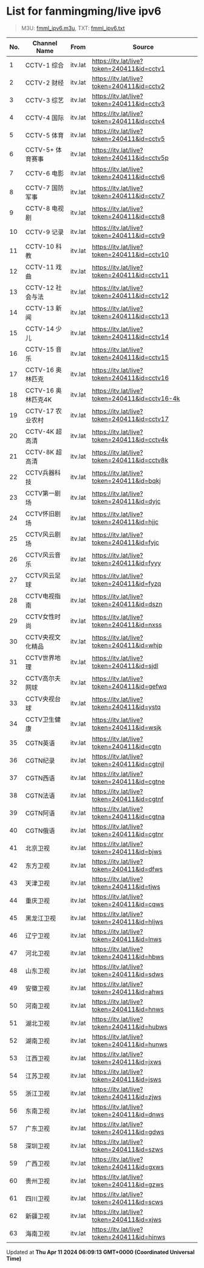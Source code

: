 # List for **fanmingming/live ipv6**

> M3U: [fmml_ipv6.m3u](/fmml_ipv6.m3u), TXT: [fmml_ipv6.txt](/txt/fmml_ipv6.txt)

| No. | Channel Name | From | Source |
| --- | ------------ | ---- | ------ |
| 1 | CCTV-1 综合 | itv.lat | <https://itv.lat/live?token=240411&id=cctv1> |
| 2 | CCTV-2 财经 | itv.lat | <https://itv.lat/live?token=240411&id=cctv2> |
| 3 | CCTV-3 综艺 | itv.lat | <https://itv.lat/live?token=240411&id=cctv3> |
| 4 | CCTV-4 国际 | itv.lat | <https://itv.lat/live?token=240411&id=cctv4> |
| 5 | CCTV-5 体育 | itv.lat | <https://itv.lat/live?token=240411&id=cctv5> |
| 6 | CCTV-5+ 体育赛事 | itv.lat | <https://itv.lat/live?token=240411&id=cctv5p> |
| 7 | CCTV-6 电影 | itv.lat | <https://itv.lat/live?token=240411&id=cctv6> |
| 8 | CCTV-7 国防军事 | itv.lat | <https://itv.lat/live?token=240411&id=cctv7> |
| 9 | CCTV-8 电视剧 | itv.lat | <https://itv.lat/live?token=240411&id=cctv8> |
| 10 | CCTV-9 记录 | itv.lat | <https://itv.lat/live?token=240411&id=cctv9> |
| 11 | CCTV-10 科教 | itv.lat | <https://itv.lat/live?token=240411&id=cctv10> |
| 12 | CCTV-11 戏曲 | itv.lat | <https://itv.lat/live?token=240411&id=cctv11> |
| 13 | CCTV-12 社会与法 | itv.lat | <https://itv.lat/live?token=240411&id=cctv12> |
| 14 | CCTV-13 新闻 | itv.lat | <https://itv.lat/live?token=240411&id=cctv13> |
| 15 | CCTV-14 少儿 | itv.lat | <https://itv.lat/live?token=240411&id=cctv14> |
| 16 | CCTV-15 音乐 | itv.lat | <https://itv.lat/live?token=240411&id=cctv15> |
| 17 | CCTV-16 奥林匹克 | itv.lat | <https://itv.lat/live?token=240411&id=cctv16> |
| 18 | CCTV-16 奥林匹克4K | itv.lat | <https://itv.lat/live?token=240411&id=cctv16-4k> |
| 19 | CCTV-17 农业农村 | itv.lat | <https://itv.lat/live?token=240411&id=cctv17> |
| 20 | CCTV-4K 超高清 | itv.lat | <https://itv.lat/live?token=240411&id=cctv4k> |
| 21 | CCTV-8K 超高清 | itv.lat | <https://itv.lat/live?token=240411&id=cctv8k> |
| 22 | CCTV兵器科技 | itv.lat | <https://itv.lat/live?token=240411&id=bqkj> |
| 23 | CCTV第一剧场 | itv.lat | <https://itv.lat/live?token=240411&id=dyjc> |
| 24 | CCTV怀旧剧场 | itv.lat | <https://itv.lat/live?token=240411&id=hjjc> |
| 25 | CCTV风云剧场 | itv.lat | <https://itv.lat/live?token=240411&id=fyjc> |
| 26 | CCTV风云音乐 | itv.lat | <https://itv.lat/live?token=240411&id=fyyy> |
| 27 | CCTV风云足球 | itv.lat | <https://itv.lat/live?token=240411&id=fyzq> |
| 28 | CCTV电视指南 | itv.lat | <https://itv.lat/live?token=240411&id=dszn> |
| 29 | CCTV女性时尚 | itv.lat | <https://itv.lat/live?token=240411&id=nxss> |
| 30 | CCTV央视文化精品 | itv.lat | <https://itv.lat/live?token=240411&id=whjp> |
| 31 | CCTV世界地理 | itv.lat | <https://itv.lat/live?token=240411&id=sjdl> |
| 32 | CCTV高尔夫网球 | itv.lat | <https://itv.lat/live?token=240411&id=gefwq> |
| 33 | CCTV央视台球 | itv.lat | <https://itv.lat/live?token=240411&id=ystq> |
| 34 | CCTV卫生健康 | itv.lat | <https://itv.lat/live?token=240411&id=wsjk> |
| 35 | CGTN英语 | itv.lat | <https://itv.lat/live?token=240411&id=cgtn> |
| 36 | CGTN纪录 | itv.lat | <https://itv.lat/live?token=240411&id=cgtnjl> |
| 37 | CGTN西语 | itv.lat | <https://itv.lat/live?token=240411&id=cgtne> |
| 38 | CGTN法语 | itv.lat | <https://itv.lat/live?token=240411&id=cgtnf> |
| 39 | CGTN阿语 | itv.lat | <https://itv.lat/live?token=240411&id=cgtna> |
| 40 | CGTN俄语 | itv.lat | <https://itv.lat/live?token=240411&id=cgtnr> |
| 41 | 北京卫视 | itv.lat | <https://itv.lat/live?token=240411&id=bjws> |
| 42 | 东方卫视 | itv.lat | <https://itv.lat/live?token=240411&id=dfws> |
| 43 | 天津卫视 | itv.lat | <https://itv.lat/live?token=240411&id=tjws> |
| 44 | 重庆卫视 | itv.lat | <https://itv.lat/live?token=240411&id=cqws> |
| 45 | 黑龙江卫视 | itv.lat | <https://itv.lat/live?token=240411&id=hljws> |
| 46 | 辽宁卫视 | itv.lat | <https://itv.lat/live?token=240411&id=lnws> |
| 47 | 河北卫视 | itv.lat | <https://itv.lat/live?token=240411&id=hbws> |
| 48 | 山东卫视 | itv.lat | <https://itv.lat/live?token=240411&id=sdws> |
| 49 | 安徽卫视 | itv.lat | <https://itv.lat/live?token=240411&id=ahws> |
| 50 | 河南卫视 | itv.lat | <https://itv.lat/live?token=240411&id=hnws> |
| 51 | 湖北卫视 | itv.lat | <https://itv.lat/live?token=240411&id=hubws> |
| 52 | 湖南卫视 | itv.lat | <https://itv.lat/live?token=240411&id=hunws> |
| 53 | 江西卫视 | itv.lat | <https://itv.lat/live?token=240411&id=jxws> |
| 54 | 江苏卫视 | itv.lat | <https://itv.lat/live?token=240411&id=jsws> |
| 55 | 浙江卫视 | itv.lat | <https://itv.lat/live?token=240411&id=zjws> |
| 56 | 东南卫视 | itv.lat | <https://itv.lat/live?token=240411&id=dnws> |
| 57 | 广东卫视 | itv.lat | <https://itv.lat/live?token=240411&id=gdws> |
| 58 | 深圳卫视 | itv.lat | <https://itv.lat/live?token=240411&id=szws> |
| 59 | 广西卫视 | itv.lat | <https://itv.lat/live?token=240411&id=gxws> |
| 60 | 贵州卫视 | itv.lat | <https://itv.lat/live?token=240411&id=gzws> |
| 61 | 四川卫视 | itv.lat | <https://itv.lat/live?token=240411&id=scws> |
| 62 | 新疆卫视 | itv.lat | <https://itv.lat/live?token=240411&id=xjws> |
| 63 | 海南卫视 | itv.lat | <https://itv.lat/live?token=240411&id=hinws> |

Updated at **Thu Apr 11 2024 06:09:13 GMT+0000 (Coordinated Universal Time)**
